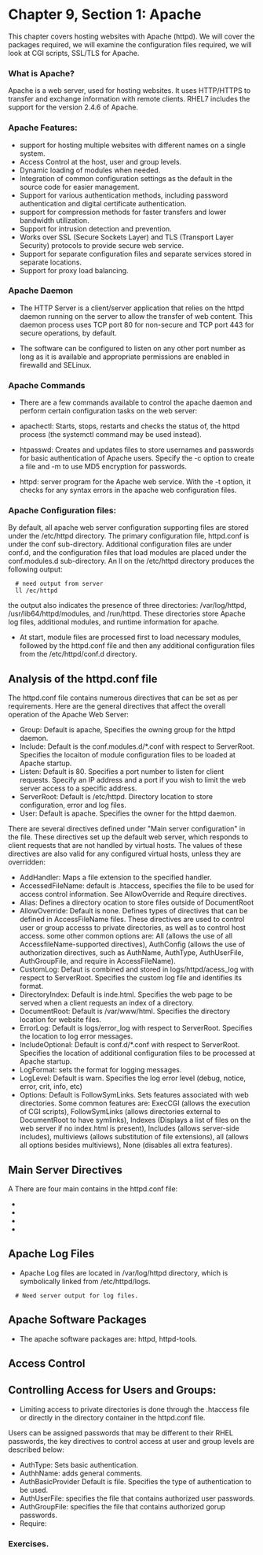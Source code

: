 # Chapter 9, Section 1: Apache

This chapter covers hosting websites with Apache (httpd). We will cover the packages required, we will examine the configuration files required, we will look at CGI scripts, SSL/TLS for Apache.

### What is Apache?

Apache is a web server, used for hosting websites. It uses HTTP/HTTPS to transfer and exchange information with remote clients. RHEL7 includes the support for the version 2.4.6 of Apache.

### Apache Features:

- support for hosting multiple websites with different names on a single system.
- Access Control at the host, user and group levels.
- Dynamic loading of modules when needed.
- Integration of common configuration settings as the default in the source code for easier management.
- Support for various authentication methods, including password authentication and digital certificate authentication.
- support for compression methods for faster transfers and lower bandwidth utilization.
- Support for intrusion detection and prevention.
- Works over SSL (Secure Sockets Layer) and TLS (Transport Layer Security) protocols to provide secure web service.
- Support for separate configuration files and separate services stored in separate locations.
- Support for proxy load balancing.

### Apache Daemon

- The HTTP Server is a client/server application that relies on the httpd daemon running on the server to allow the transfer of web content. This daemon process uses TCP port 80 for non-secure and TCP port 443 for secure operations, by default.

- The software can be configured to listen on any other port number as long as it is available and appropriate permissions are enabled in firewalld and SELinux.

### Apache Commands

- There are a few commands available to control the apache daemon and perform certain configuration tasks on the web server:

- apachectl: Starts, stops, restarts and checks the status of, the httpd process (the systemctl command may be used instead).
- htpasswd: Creates and updates files to store usernames and passwords for basic authentication of Apache users. Specify the -c option to create a file and -m to use MD5 encryption for passwords.
- httpd: server program for the Apache web service. With the -t option, it checks for any syntax errors in the apache web configuration files.

### Apache Configuration files:

By default, all apache web server configuration supporting files are stored under the /etc/httpd directory. The primary configuration file, httpd.conf is under the conf sub-directory. Additional configuration files are under conf.d, and the configuration files that load modules are placed under the conf.modules.d sub-directory. An ll on the /etc/httpd directory produces the following output:

```
  # need output from server
  ll /ec/httpd
```

the output also indicates the presence of three directories: /var/log/httpd, /usr/lib64/httpd/modules, and /run/httpd. These directories store Apache log files, additional modules, and runtime information for apache.

- At start, module files are processed first to load necessary modules, followed by the httpd.conf file and then any additional configuration files from the /etc/httpd/conf.d directory.

## Analysis of the httpd.conf file

The httpd.conf file contains numerous directives that can be set as per requirements. Here are the general directives that affect the overall operation of the Apache Web Server:

- Group: Default is apache, Specifies the owning group for the httpd daemon.
- Include: Default is the conf.modules.d/*.conf with respect to ServerRoot. Specifies the locaiton of module configuration files to be loaded at Apache startup.
- Listen: Default is 80. Specifies a port number to listen for client requests. Specify an IP address and a port if you wish to limit the web server access to a specific address.
- ServerRoot: Default is /etc/httpd. Directory location to store configuration, error and log files.
- User: Default is apache. Specifies the owner for the httpd daemon.

There are several directives defined under "Main server configuration" in the file. These directives set up the default web server, which responds to client requests that are not handled by virtual hosts. The values of these directives are also valid for any configured virtual hosts, unless they are overridden:

- AddHandler: Maps a file extension to the specified handler.
- AccessedFileName: default is .htaccess, specifies the file to be used for access control information. See AllowOverride and Require directives.
- Alias: Defines a directory ocation to store files outside of DocumentRoot
- AllowOverride: Default is none. Defines types of directives that can be defined in AccessFileName files. These directives are used to control user or group accesss to private directories, as well as to control host access. some other common options are: All (allows the use of all AccessfileName-supported directives), AuthConfig (allows the use of authorization directives, such as AuthName, AuthType, AuthUserFile, AuthGroupFile, and require in AccessFileName).
- CustomLog: Defaut is combined and stored in logs/httpd/acess_log with respect to ServerRoot. Specifies the custom log file and identifies its format.
- DirectoryIndex: Default is inde.html. Specifies the web page to be served when a client requests an index of a directory.
- DocumentRoot: Default is /var/www/html. Specifies the directory location for website files.
- ErrorLog: Default is logs/error_log with respect to ServerRoot. Specifies the location to log error messages.
- IncludeOptional: Default is conf.d/*.conf with respect to ServerRoot. Specifies the location of additional configuration files to be processed at Apache startup.
- LogFormat: sets the format for logging messages.
- LogLevel: Default is warn. Specifies the log error level (debug, notice, error, crit, info, etc)
- Options: Default is FollowSymLinks. Sets features associated with web directories. Some common features are: ExecCGI (allows the execution of CGI scripts), FollowSymLinks (allows directories external to DocumentRoot to have symlinks), Indexes (Displays a list of files on the web server if no index.html is present), Includes (allows server-side includes), multiviews (allows substitution of file extensions), all (allows all options besides multiviews), None (disables all extra features).

## Main Server Directives

A There are four main contains in the httpd.conf file:
- <Directory></Directory>
- <Files></Files>
- <IfModule></IfModule>
- <VirtualHost></VirtualHost>

## Apache Log Files

- Apache Log files are located in /var/log/httpd directory, which is symbolically linked from /etc/httpd/logs.

```
  # Need server output for log files.
```

## Apache Software Packages

- The apache software packages are: httpd, httpd-tools.

## Access Control

## Controlling Access for Users and Groups:

- Limiting access to private directories is done through the .htaccess file or directly in the directory container in the httpd.conf file.

Users can be assigned passwords that may be different to their RHEL passwords, the key directives to control access at user and group levels are described below:
- AuthType: Sets basic authentication.
- AuthhName: adds general comments.
- AuthBasicProvider Default is file. Specifies the type of authentication to be used.
- AuthUserFile: specifies the file that contains authorized user passwords.
- AuthGroupFile: specifies the file that contains authorized gorup passwords.
- Require: 


### Exercises.
